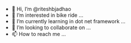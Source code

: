 - 👋 Hi, I’m @riteshbjadhao
- 👀 I’m interested in bike ride ...
- 🌱 I’m currently learning in dot net framework ...
- 💞️ I’m looking to collaborate on ...
- 📫 How to reach me ...

<!---
riteshbjadhao/riteshbjadhao is a ✨ special ✨ repository because its `README.md` (this file) appears on your GitHub profile.
You can click the Preview link to take a look at your changes.
--->
